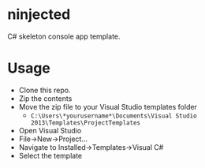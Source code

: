 # ninjected
C# skeleton console app template. 

# Usage
* Clone this repo. 
* Zip the contents
* Move the zip file to your Visual Studio templates folder
  * `C:\Users\*yourusername*\Documents\Visual Studio 2013\Templates\ProjectTemplates` 
* Open Visual Studio
* File->New->Project...
* Navigate to Installed->Templates->Visual C#
* Select the template
